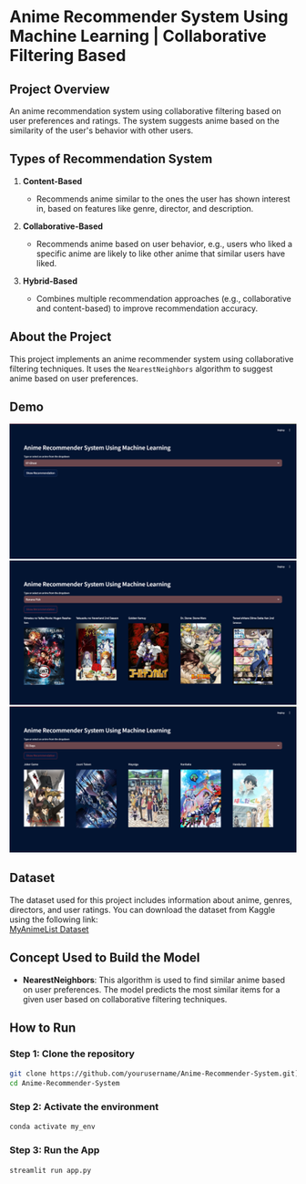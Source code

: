 # **Anime Recommender System Using Machine Learning | Collaborative Filtering Based**

## Project Overview
An anime recommendation system using collaborative filtering based on user preferences and ratings. The system suggests anime based on the similarity of the user's behavior with other users.

## Types of Recommendation System

1. **Content-Based**
   - Recommends anime similar to the ones the user has shown interest in, based on features like genre, director, and description.

2. **Collaborative-Based**
   - Recommends anime based on user behavior, e.g., users who liked a specific anime are likely to like other anime that similar users have liked.

3. **Hybrid-Based**
   - Combines multiple recommendation approaches (e.g., collaborative and content-based) to improve recommendation accuracy.

## About the Project
This project implements an anime recommender system using collaborative filtering techniques. It uses the `NearestNeighbors` algorithm to suggest anime based on user preferences.

## Demo
![Anime Recommender System Demo](1.png)
![Demo-2](2.png)
![Demo-3](3.png)

## Dataset
The dataset used for this project includes information about anime, genres, directors, and user ratings. You can download the dataset from Kaggle using the following link:  
[MyAnimeList Dataset](https://www.kaggle.com/datasets/dbdmobile/myanimelist-dataset)

## Concept Used to Build the Model
- **NearestNeighbors**: This algorithm is used to find similar anime based on user preferences. The model predicts the most similar items for a given user based on collaborative filtering techniques.

## How to Run

### Step 1: Clone the repository
```bash
git clone https://github.com/yourusername/Anime-Recommender-System.git](https://github.com/Awaisa1i/Anime-Recommendation-Using-ML.git
cd Anime-Recommender-System
```
### Step 2: Activate the environment
```bash
conda activate my_env
```
### Step 3: Run the App
```bash
streamlit run app.py

